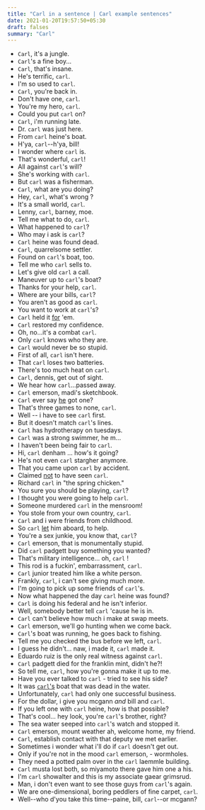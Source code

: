 ```yaml
---
title: "Carl in a sentence | Carl example sentences"
date: 2021-01-20T19:57:50+05:30
draft: falses
summary: "Carl"
---
```

- `Carl`, it's a jungle.
- `Carl`'s a fine boy...
- `Carl`, that's insane.
- He's terrific, `carl`.
- I'm so used to `carl`.
- `Carl`, you're back in.
- Don't have one, `carl`.
- You're my hero, `carl`.
- Could you put `carl` on?
- `Carl`, i'm running late.
- Dr. `carl` was just here.
- From `carl` heine's boat.
- H'ya, `carl`--h'ya, bill!
- I wonder where `carl` is.
- That's wonderful, `carl`!
- All against `carl`'s will?
- She's working with `carl`.
- But `carl` was a fisherman.
- `Carl`, what are you doing?
- Hey, `carl`, what's wrong ?
- It's a small world, `carl`.
- Lenny, `carl`, barney, moe.
- Tell me what to do, `carl`.
- What happened to `carl`?
- Who may i ask is `carl`?
- `Carl` heine was found dead.
- `Carl`, quarrelsome settler.
- Found on `carl`'s boat, too.
- Tell me who `carl` sells to.
- Let's give old `carl` a call.
- Maneuver up to `carl`'s boat?
- Thanks for your help, `carl`.
- Where are your bills, `carl`?
- You aren't as good as `carl`.
- You want to work at `carl`'s?
- `Carl` held it <u>for</u> 'em.
- `Carl` restored my confidence.
- Oh, no...it's a combat `carl`.
- Only `carl` knows who they are.
- `Carl` would never be so stupid.
- First of all, `carl` isn't here.
- That `carl` loses two batteries.
- There's too much heat on `carl`.
- `Carl`, dennis, get out of sight.
- We hear how `carl`...passed away.
- `Carl` emerson, madi's sketchbook.
- `Carl` ever say <u>he</u> got one?
- That's three games to none, `carl`.
- Well -- i have to see `carl` first.
- But it doesn't match `carl`'s lines.
- `Carl` has hydrotherapy on tuesdays.
- `Carl` was a strong swimmer, he m...
- I haven't been being fair to `carl`.
- Hi, `carl` denham ... how's it going?
- He's not even `carl` stargher anymore.
- That you came upon `carl` by accident.
- Claimed <u>not</u> to have seen `carl`.
- Richard `carl` in "the spring chicken."
- You sure you should be playing, `carl`?
- I thought you were going to help `carl`.
- Someone murdered `carl` in the mensroom!
- You stole from your own country, `carl`.
- `Carl` and i were friends from childhood.
- So `carl` <u>let</u> him aboard, to help.
- You're a sex junkie, you know that, `carl`?
- `Carl` emerson, that is monumentally stupid.
- Did `carl` padgett buy something you wanted?
- That's military intelligence... oh, `carl` !
- This rod is a fuckin', embarrassment, `carl`.
- `Carl` junior treated him like a white person.
- Frankly, `carl`, i can't see giving much more.
- I'm going to pick up some friends of `carl`'s.
- Now what happened the day `carl` heine was found?
- `Carl` is doing his federal and he isn't inferior.
- Well, somebody better tell `carl` 'cause he is in.
- `Carl` can't believe how much i make at swap meets.
- `Carl` emerson, we'll go hunting when we come back.
- `Carl`'s boat was running, he goes back to fishing.
- Tell me you checked the bus before we left, `carl`.
- I guess he didn't... naw, i made it, `carl` made it.
- Eduardo ruiz is the only real witness against `carl`.
- `Carl` padgett died for the franklin mint, didn't he?!
- So tell me, `carl`, how you're gonna make it up to me.
- Have you ever talked to `carl` - tried to see his side?
- It was <u>`carl`'s</u> boat that was dead in the water.
- Unfortunately, `carl` had only one successful business.
- For the dollar, i give you mcgann *and* bill and `carl`.
- If you left one with `carl` heine, how is that possible?
- That's cool... hey look, you're `carl`'s brother, right?
- The sea water seeped into `carl`'s watch and stopped it.
- `Carl` emerson, mount weather ah, welcome home, my friend.
- `Carl`, establish contact with that deputy we met earlier.
- Sometimes i wonder what i'll do if `carl` doesn't get out.
- Only if you're not in the mood `carl` emerson, - wormholes.
- They need a potted palm over in the `carl` laemmle building.
- `Carl` musta lost both, so miyamoto there gave him one a his.
- I'm `carl` showalter and this is my associate gaear grimsrud.
- Man, i don't even want to see those guys from `carl`'s again.
- We are one-dimensional, boring peddlers of fine carpet, `carl`.
- Well--who d'you take this time--paine, bill, `carl`--or mcgann?
                 
